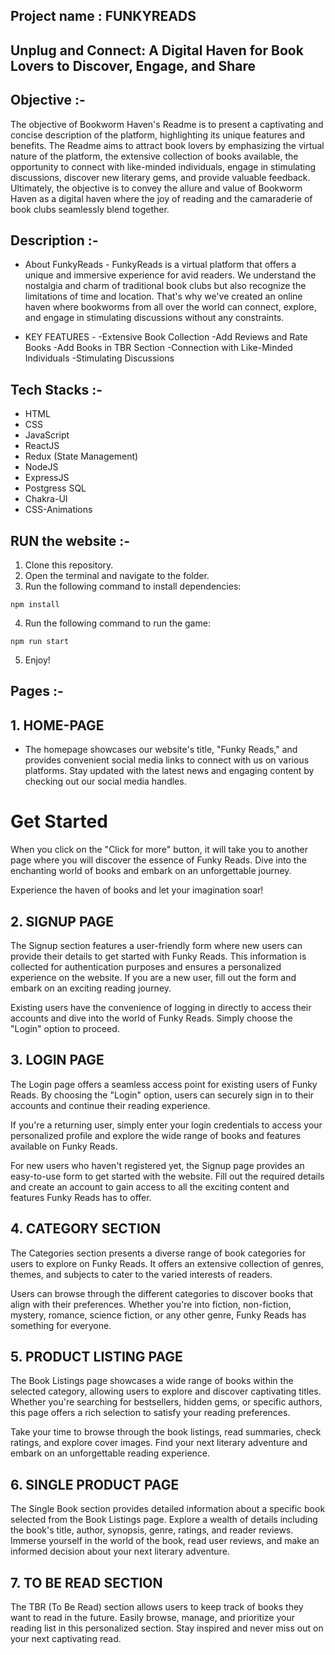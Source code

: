 
## Project name : FUNKYREADS

## Unplug and Connect: A Digital Haven for Book Lovers to Discover, Engage, and Share

## Objective :-
The objective of Bookworm Haven's Readme is to present a captivating and concise description of the platform, highlighting its unique features and benefits. The Readme aims to attract book lovers by emphasizing the virtual nature of the platform, the extensive collection of books available, the opportunity to connect with like-minded individuals, engage in stimulating discussions, discover new literary gems, and provide valuable feedback. Ultimately, the objective is to convey the allure and value of Bookworm Haven as a digital haven where the joy of reading and the camaraderie of book clubs seamlessly blend together.

## Description :-

- About FunkyReads - 
    FunkyReads is a virtual platform that offers a unique and immersive experience for avid readers. We understand the nostalgia and charm of traditional book clubs but also recognize the limitations of time and location. That's why we've created an online haven where bookworms from all over the world can connect, explore, and engage in stimulating discussions without any constraints.

- KEY FEATURES - 
    -Extensive Book Collection
    -Add Reviews and Rate Books
    -Add Books in TBR Section
    -Connection with Like-Minded Individuals
    -Stimulating Discussions


## Tech Stacks :-

- HTML
- CSS
- JavaScript
- ReactJS
- Redux (State Management)
- NodeJS
- ExpressJS
- Postgress SQL
- Chakra-UI
- CSS-Animations


## RUN the website :-

1. Clone this repository.
2. Open the terminal and navigate to the folder.
3. Run the following command to install dependencies:

```
npm install
```

4. Run the following command to run the game:

```
npm run start
```

5. Enjoy!


## Pages :-

## 1. HOME-PAGE
 - The homepage showcases our website's title, "Funky Reads," and provides convenient social media links to connect with us on various platforms. Stay updated with the latest news and engaging content by checking out our social media handles.

# Get Started
When you click on the "Click for more" button, it will take you to another page where you will discover the essence of Funky Reads. Dive into the enchanting world of books and embark on an unforgettable journey.

Experience the haven of books and let your imagination soar!

## 2. SIGNUP PAGE
The Signup section features a user-friendly form where new users can provide their details to get started with Funky Reads. This information is collected for authentication purposes and ensures a personalized experience on the website. If you are a new user, fill out the form and embark on an exciting reading journey.

Existing users have the convenience of logging in directly to access their accounts and dive into the world of Funky Reads. Simply choose the "Login" option to proceed.



## 3. LOGIN PAGE
The Login page offers a seamless access point for existing users of Funky Reads. By choosing the "Login" option, users can securely sign in to their accounts and continue their reading experience.

If you're a returning user, simply enter your login credentials to access your personalized profile and explore the wide range of books and features available on Funky Reads.

For new users who haven't registered yet, the Signup page provides an easy-to-use form to get started with the website. Fill out the required details and create an account to gain access to all the exciting content and features Funky Reads has to offer.


## 4. CATEGORY SECTION
The Categories section presents a diverse range of book categories for users to explore on Funky Reads. It offers an extensive collection of genres, themes, and subjects to cater to the varied interests of readers.

Users can browse through the different categories to discover books that align with their preferences. Whether you're into fiction, non-fiction, mystery, romance, science fiction, or any other genre, Funky Reads has something for everyone.

## 5. PRODUCT LISTING PAGE
The Book Listings page showcases a wide range of books within the selected category, allowing users to explore and discover captivating titles. Whether you're searching for bestsellers, hidden gems, or specific authors, this page offers a rich selection to satisfy your reading preferences.

Take your time to browse through the book listings, read summaries, check ratings, and explore cover images. Find your next literary adventure and embark on an unforgettable reading experience.

## 6. SINGLE PRODUCT PAGE
The Single Book section provides detailed information about a specific book selected from the Book Listings page. Explore a wealth of details including the book's title, author, synopsis, genre, ratings, and reader reviews. Immerse yourself in the world of the book, read user reviews, and make an informed decision about your next literary adventure.

## 7. TO BE READ SECTION
The TBR (To Be Read) section allows users to keep track of books they want to read in the future. Easily browse, manage, and prioritize your reading list in this personalized section. Stay inspired and never miss out on your next captivating read.

